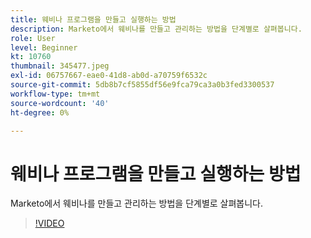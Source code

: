 ```yaml
---
title: 웨비나 프로그램을 만들고 실행하는 방법
description: Marketo에서 웨비나를 만들고 관리하는 방법을 단계별로 살펴봅니다.
role: User
level: Beginner
kt: 10760
thumbnail: 345477.jpeg
exl-id: 06757667-eae0-41d8-ab0d-a70759f6532c
source-git-commit: 5db8b7cf5855df56e9fca79ca3a0b3fed3300537
workflow-type: tm+mt
source-wordcount: '40'
ht-degree: 0%

---
```


# 웨비나 프로그램을 만들고 실행하는 방법

Marketo에서 웨비나를 만들고 관리하는 방법을 단계별로 살펴봅니다.

>[!VIDEO](https://video.tv.adobe.com/v/345477/?quality=12&learn=on)
